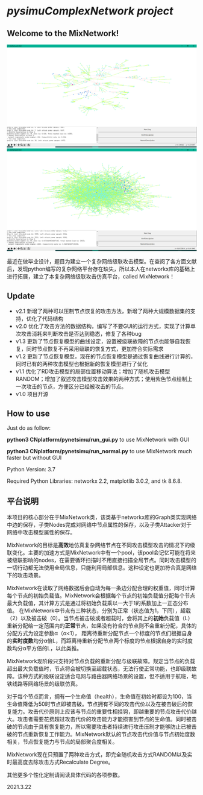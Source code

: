 # _pysimuComplexNetwork project_

## Welcome to the MixNetwork!
![pic1](./img/pic1.png)
![pic2](./img/pic2.png)

最近在做毕业设计，题目为建立一个复杂网络级联攻击模型。在查阅了各方面文献后，发现python编写的复杂网络平台存在缺失，所以本人在networkx库的基础上进行拓展，建立了本复杂网络级联攻击仿真平台，called MixNetwork！

## Update 
* v2.1 新增了两种可以压制节点恢复的攻击方法，新增了两种大规模数据集的支持，优化了代码结构
* v2.0 优化了攻击方法的数据结构，编写了不要GUI的运行方式，实现了计算单次攻击消耗来判断攻击是否达到稳态，修复了各种bug
* v1.3 更新了节点恢复模型的曲线设定，设置被级联故障的节点也能够自我恢复，同时节点恢复不再采用级联的恢复方式，更加符合实际需求
* v1.2 更新了节点恢复模型，现在的节点恢复模型是通过恢复曲线进行计算的，同时已有的两种攻击模型也根据新的恢复模型进行了优化
* v1.1 优化了RD攻击模型的局部位置移动算法；增加了随机攻击模型RANDOM；增加了叙述攻击模型攻击效果的两种方式；使用紫色节点绘制上一次攻击的节点，方便区分已经被攻击的节点。
* v1.0 项目开源


## How to use
Just do as follow:

**python3 CNplatform/pynetsimu/run_gui.py** to use MixNetwork with GUI

**python3 CNplatform/pynetsimu/run_normal.py** to use MixNetwork much faster but without GUI

Python Version: 3.7

Required Python Libraries: networkx 2.2, matplotlib 3.0.2, and tk 8.6.8.


## 平台说明
本项目的核心部分在于MixNetwork类，该类基于networkx库的Graph类实现网络中边的保存，子类Nodes完成对网络中节点属性的保存，以及子类Attacker对于网络中攻击模型属性的保存。

MixNetwork的目标是**高效**地仿真复杂网络节点在不同攻击模型攻击的情况下的级联变化。主要的加速方式是MixNetwork中有一个pool，该pool会记忆可能在将来被级联影响的nodes，在需要循环扫描时不用直接扫描全局节点。同时攻击模型的一切行动都无法使用全局信息，只能利用局部信息。这种设定也更加符合真是网络下的攻击场景。

MixNetwork在读取了网络数据后会自动为每一条边分配合理的权重值，同时计算每个节点的初始负载值。MixNetwork会根据每个节点的初始负载值分配每个节点最大负载值，其计算方式是通过将初始负载乘以一大于1的系数加上一正态分布值。 在MixNetwork中节点有三种状态，分别为正常（状态值为1，下同），超载（2）以及被击破（0）。当节点被击破或者超载时，会将其上的**初始**负载值（L）重新分配给一定范围内的**正常**节点，如果没有符合的节点则不会重新分配，具体的分配方式为设定参数α（α<1），
距离待重新分配节点一个标度的节点们根据自身的**实时度数**均分α倍L，而距离待重新分配节点两个标度的节点根据自身的实时度数均分α平方倍的L，以此类推。

MixNetwork现阶段只支持对节点负载的重新分配与级联故障。规定当节点的负载超出最大负载值时，节点将会被切换至超载状态，无法行使正常功能，也即级联故障。该种方式的级联设定适合电网与路由器网络场景的设置，但不适用于航班，地铁线路等网络场景的级联仿真。

对于每个节点而言，拥有一个生命值（health），生命值在初始时都设为100，当生命值降低为50时节点即被击破。节点拥有不同的攻击代价以及在被击破后的恢复能力。攻击代价原则上应该与节点的重要性相挂钩，即越重要的节点攻击代价越大。攻击者需要花费超过攻击代价的攻击能力才能损害到节点的生命值。同时被击破的节点由于具有恢复能力，所以需要攻击者持续进行攻击压制才能够防止已被击破的节点重新恢复工作能力。MixNetwork默认的节点攻击代价值与节点初始度数相关，节点恢复能力与节点的局部聚合度相关。

MixNetwork现在只预置了两种攻击方式，即完全随机攻击方式RANDOM以及实时最高度去除攻击方式Recalculate Degree。

其他更多个性化定制请阅读具体代码的各项参数。

2021.3.22




 

